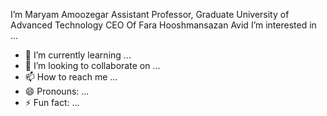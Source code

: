 I’m Maryam Amoozegar
Assistant Professor, Graduate University of Advanced Technology
CEO Of Fara Hooshmansazan Avid
I’m interested in ...
- 🌱 I’m currently learning ...
- 💞️ I’m looking to collaborate on ...
- 📫 How to reach me ...
- 😄 Pronouns: ...
- ⚡ Fun fact: ...

<!---
MAmoozegar/MAmoozegar is a ✨ special ✨ repository because its `README.md` (this file) appears on your GitHub profile.
You can click the Preview link to take a look at your changes.
--->
